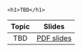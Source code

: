 ~~~
<h1>TBD</h1>
~~~


Topic | Slides
:-----: | :--------:
TBD   | [PDF slides](../assets/slides/main_00.pdf)


